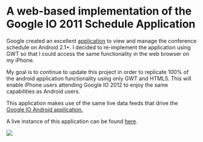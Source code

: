# A web-based implementation of the Google IO 2011 Schedule Application #

Google created an excellent [application](https://market.android.com/details?id=com.google.android.apps.iosched&referrer=utm_source%3Dblog%26utm_medium%3Donline%26utm_campaign%3Dio2011) to view and manage the conference schedule on Android 2.1+.
I decided to re-implement the application using GWT so that I could access the same functionality in the web browser on my iPhone.

My goal is to continue to update this project in order to replicate 100% of the android application functionality using only GWT and HTML5. This will enable iPhone users attending Google IO 2012 to enjoy the same capabilities as Android users.

This application makes use of the same live data feeds that drive the [Google IO Android application.](https://market.android.com/details?id=com.google.android.apps.iosched&referrer=utm_source%3Dblog%26utm_medium%3Donline%26utm_campaign%3Dio2011)

A live instance of this application can be found [here](http://io2011schedule.appspot.com/#home).

[![](http://i.imgur.com/z5SYu.jpg)](http://imgur.com/a/L2pSK#FU6gf)
